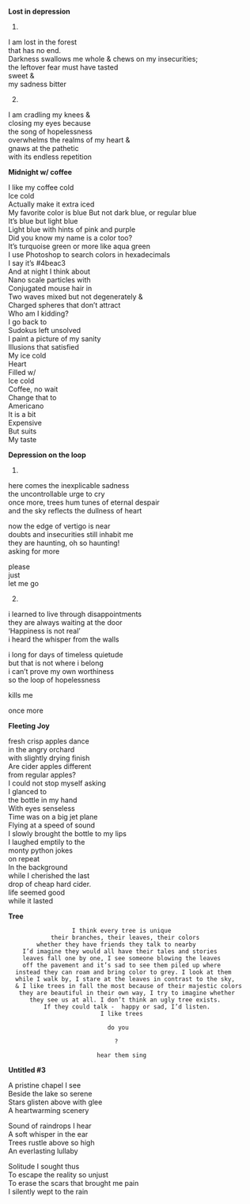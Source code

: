 **Lost in depression**

1.

I am lost in the forest  
that has no end.  
Darkness swallows me whole & 
chews on my insecurities;  
the leftover fear must have tasted  
sweet &  
my sadness bitter

2.

I am cradling my knees &  
closing my eyes because  
the song of hopelessness  
overwhelms the realms of my heart &  
gnaws at the pathetic  
with its endless repetition


**Midnight w/ coffee**


I like my coffee cold  
Ice cold  
Actually make it extra iced  
My favorite color is blue 
But not dark blue, or regular blue  
It’s blue but light blue  
Light blue with hints of pink and purple  
Did you know my name is a color too?  
It’s turquoise green or more like aqua green  
I use Photoshop to search colors in hexadecimals  
I say it’s #4beac3  
And at night I think about   
Nano scale particles with  
Conjugated mouse hair in  
Two waves mixed but not degenerately &  
Charged spheres that don’t attract  
Who am I kidding?  
I go back to  
Sudokus left unsolved  
I paint a picture of my sanity  
Illusions that satisfied  
My ice cold  
Heart  
Filled w/  
Ice cold  
Coffee, no wait  
Change that to  
Americano  
It is a bit  
Expensive  
But suits  
My taste  

**Depression on the loop**


1.
here comes the inexplicable sadness  
the uncontrollable urge to cry  
once more, trees hum tunes of eternal despair  
and the sky reflects the dullness of heart  

now the edge of vertigo is near  
doubts and insecurities still inhabit me  
they are haunting, oh so haunting!  
asking for more  

please  
just  
let me go  

2.
i learned to live through disappointments  
they are always waiting at the door  
‘Happiness is not real’  
i heard the whisper from the walls  

i long for days of timeless quietude  
but that is not where i belong  
i can’t prove my own worthiness  
so the loop of hopelessness  

kills me  

once more  


**Fleeting Joy**


fresh crisp apples dance  
in the angry orchard  
with slightly drying finish  
Are cider apples different  
from regular apples?  
I could not stop myself asking  
I glanced to  
the bottle in my hand  
With eyes senseless  
Time was on a big jet plane  
Flying at a speed of sound  
I slowly brought the bottle to my lips  
I laughed emptily to the  
monty python jokes  
on repeat  
In the background  
while I cherished the last  
drop of cheap hard cider.  
life seemed good  
while it lasted  

**Tree**
  
 
                      I think every tree is unique
                their branches, their leaves, their colors
            whether they have friends they talk to nearby
        I’d imagine they would all have their tales and stories
        leaves fall one by one, I see someone blowing the leaves
        off the pavement and it’s sad to see them piled up where
      instead they can roam and bring color to grey. I look at them 
      while I walk by, I stare at the leaves in contrast to the sky,
      & I like trees in fall the most because of their majestic colors
       they are beautiful in their own way, I try to imagine whether
          they see us at all. I don’t think an ugly tree exists.
              If they could talk -  happy or sad, I’d listen.
                              I like trees
                                  
                                do you
                                     
                                  ?
 
                             hear them sing
                              
   
**Untitled #3** 


A pristine chapel I see  
Beside the lake so serene  
Stars glisten above with glee  
A heartwarming scenery  

Sound of raindrops I hear  
A soft whisper in the ear  
Trees rustle above so high  
An everlasting lullaby  

Solitude I sought thus  
To escape the reality so unjust  
To erase the scars that brought me pain  
I silently wept to the rain




